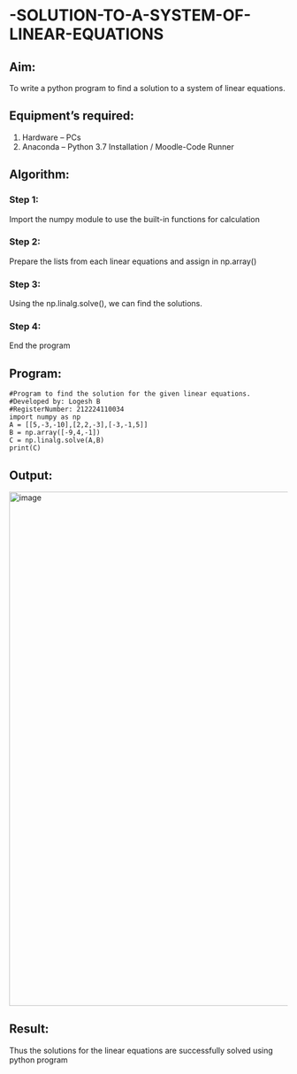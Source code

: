 # -SOLUTION-TO-A-SYSTEM-OF-LINEAR-EQUATIONS
## Aim:
To write a python program to find a solution to a system of linear equations.
## Equipment’s required:
1. 	Hardware – PCs
2. 	Anaconda – Python 3.7 Installation / Moodle-Code Runner
## Algorithm:
### Step 1: 
Import the numpy module to use the built-in functions for calculation
### Step 2: 
Prepare the lists from each linear equations and assign in np.array()
### Step 3: 
Using the np.linalg.solve(), we can find the solutions.
### Step 4: 
End the program
## Program:
```
#Program to find the solution for the given linear equations.
#Developed by: Logesh B
#RegisterNumber: 212224110034
import numpy as np
A = [[5,-3,-10],[2,2,-3],[-3,-1,5]]
B = np.array([-9,4,-1])
C = np.linalg.solve(A,B)
print(C)

```
## Output:
<img width="1327" height="929" alt="image" src="https://github.com/user-attachments/assets/5fef917c-e993-428c-a1cd-9ff0b5adfff8" />

## Result: 
Thus the solutions for the linear equations are successfully solved using python program

